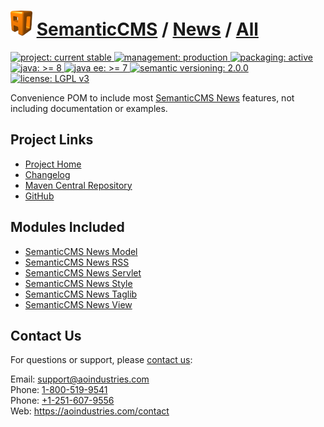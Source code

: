 # [<img src="ao-logo.png" alt="AO Logo" width="35" height="40">](https://github.com/aoindustries) [SemanticCMS](https://github.com/aoindustries/semanticcms) / [News](https://github.com/aoindustries/semanticcms-news) / [All](https://github.com/aoindustries/semanticcms-news-all)
<p>
	<a href="https://aoindustries.com/life-cycle#project-current-stable">
		<img src="https://semanticcms.com/ao-badges/project-current-stable.svg" alt="project: current stable" />
	</a>
	<a href="https://aoindustries.com/life-cycle#management-production">
		<img src="https://semanticcms.com/ao-badges/management-production.svg" alt="management: production" />
	</a>
	<a href="https://aoindustries.com/life-cycle#packaging-active">
		<img src="https://semanticcms.com/ao-badges/packaging-active.svg" alt="packaging: active" />
	</a>
	<br />
	<a href="https://docs.oracle.com/javase/8/docs/api/">
		<img src="https://semanticcms.com/ao-badges/java-8.svg" alt="java: &gt;= 8" />
	</a>
	<a href="https://docs.oracle.com/javaee/7/api/">
		<img src="https://semanticcms.com/ao-badges/javaee-7.svg" alt="java ee: &gt;= 7" />
	</a>
	<a href="http://semver.org/spec/v2.0.0.html">
		<img src="https://semanticcms.com/ao-badges/semver-2.0.0.svg" alt="semantic versioning: 2.0.0" />
	</a>
	<a href="https://www.gnu.org/licenses/lgpl-3.0">
		<img src="https://semanticcms.com/ao-badges/license-lgpl-3.0.svg" alt="license: LGPL v3" />
	</a>
</p>

Convenience POM to include most [SemanticCMS News](https://github.com/aoindustries/semanticcms-news) features, not including documentation or examples.

## Project Links
* [Project Home](https://semanticcms.com/news/all/)
* [Changelog](https://semanticcms.com/news/all/changelog)
* [Maven Central Repository](https://search.maven.org/artifact/com.semanticcms/semanticcms-news-all)
* [GitHub](https://github.com/aoindustries/semanticcms-news-all)

## Modules Included
* [SemanticCMS News Model](https://github.com/aoindustries/semanticcms-news-model)
* [SemanticCMS News RSS](https://github.com/aoindustries/semanticcms-news-rss)
* [SemanticCMS News Servlet](https://github.com/aoindustries/semanticcms-news-servlet)
* [SemanticCMS News Style](https://github.com/aoindustries/semanticcms-news-style)
* [SemanticCMS News Taglib](https://github.com/aoindustries/semanticcms-news-taglib)
* [SemanticCMS News View](https://github.com/aoindustries/semanticcms-news-view)

## Contact Us
For questions or support, please [contact us](https://aoindustries.com/contact):

Email: [support@aoindustries.com](mailto:support@aoindustries.com)  
Phone: [1-800-519-9541](tel:1-800-519-9541)  
Phone: [+1-251-607-9556](tel:+1-251-607-9556)  
Web: https://aoindustries.com/contact
